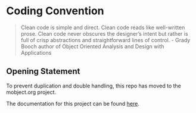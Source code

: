 # Coding Convention

> Clean code is simple and direct. Clean code reads like well-written prose. Clean code never obscures the designer’s intent but rather is full of crisp abstractions and straightforward lines of control. - Grady Booch author of Object Oriented Analysis and Design with Applications

## Opening Statement

To prevent duplication and double handling, this repo has moved to the mobject.org project.

The documentation for this project can be found [here](https://mobject-dev-team.github.io/mobject-coding-convention/#/).
